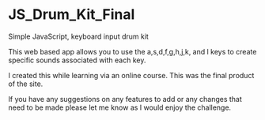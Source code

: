# JS_Drum_Kit_Final
Simple JavaScript, keyboard input drum kit

This web based app allows you to use the a,s,d,f,g,h,j,k, and l keys to create specific sounds associated with each key. 

I created this while learning via an online course. This was the final product of the site. 

If you have any suggestions on any features to add or any changes that need to be made please let me know as I would enjoy the challenge. 
